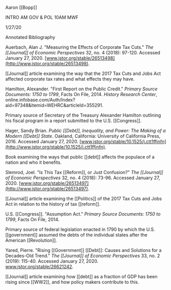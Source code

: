 Aaron [[Bopp]]

INTRO AM GOV & POL 10AM MWF

1/27/20

Annotated Bibliography

Auerbach, Alan J. \"Measuring the Effects of Corporate Tax Cuts.\" *The [[Journal]] of Economic Perspectives* 32, no. 4 (2018): 97-120. Accessed January 27, 2020. [www.jstor.org/stable/26513498](http://www.jstor.org/stable/26513498).

[[Journal]] article examining the way that the 2017 Tax Cuts and Jobs Act affected corporate tax rates and what effects they may have.

Hamilton, Alexander. "First Report on the Public Credit." *Primary Source Documents: 1750 to 1799*, Facts On File, 2014. *History Research Center*, online.infobase.com/Auth/Index?aid=97348&itemid=WEHRC&articleId=355291.

Primary source of Secretary of the Treasury Alexander Hamilton outlining his fiscal program in a report submitted to the U.S. [[Congress]].

Hager, Sandy Brian. *Public [[Debt]], Inequality, and Power: The Making of a Modern [[Debt]] State*. Oakland, California: University of California Press, 2016. Accessed January 27, 2020. [www.jstor.org/stable/10.1525/j.ctt1ffjnfn](http://www.jstor.org/stable/10.1525/j.ctt1ffjnfn).

Book examining the ways that public [[debt]] affects the populace of a nation and who it benefits.

Slemrod, Joel. \"Is This Tax [[Reform]], or Just Confusion?\" *The [[Journal]] of Economic Perspectives* 32, no. 4 (2018): 73-96. Accessed January 27, 2020. [www.jstor.org/stable/26513497](http://www.jstor.org/stable/26513497).

[[Journal]] article examining the [[Politics]] of the 2017 Tax Cuts and Jobs Act in relation to the history of tax [[reform]].

U.S. [[Congress]]. "Assumption Act." *Primary Source Documents: 1750 to 1799*, Facts On File, 2014.

Primary source of federal legislation enacted in 1790 by which the U.S. [[government]] assumed the debts of the individual states after the American [[Revolution]].

Yared, Pierre. \"Rising [[Government]] [[Debt]]: Causes and Solutions for a Decades-Old Trend.\" *The [[Journal]] of Economic Perspectives* 33, no. 2 (2019): 115-40. Accessed January 27, 2020. www.jstor.org/stable/26621242.

[[Journal]] article examining how [[debt]] as a fraction of GDP has been rising since [[WW2]], and how policy makers contribute to this.
